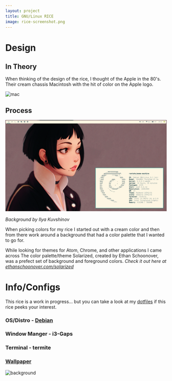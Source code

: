 ```yaml
---
layout: project
title: GNU/Linux RICE
image: rice-screenshot.png
---
```



# Design

## In Theory
When thinking of the design of the rice, I thought of the Apple in the 80's. Their
cream chassis Macintosh with the hit of color on the Apple logo.

![mac](https://scontent-lga3-1.cdninstagram.com/t51.2885-15/s640x640/sh0.08/e35/c100.0.880.880/19367619_1705255476159184_5584232919670456320_n.jpg)

## Process

![old-rice](/assets/img/rice-screenshot-old.png)

_Background by Ilya Kuvshinov_

When picking colors for my rice I started out with a cream color and then from there
work around a background that had a color palette that I wanted to go for.

While looking for themes for Atom, Chrome, and other applications I came across
The color palette/theme Solarized, created by Ethan Schoonover, was a prefect set
of background and foreground colors.
_Check it out here at [ethanschoonover.com/solarized](http://ethanschoonover.com/solarized)_


# Info/Configs

This rice is a work in progress... but you can take a look at my
[dotfiles](https://github.com/S1MB10T3/dotfiles) if this rice peeks your interest.

### OS/Distro - [Debian](https://www.debian.org/)
### Window Manger - i3-Gaps
### Terminal - termite
### [Wallpaper](https://raw.githubusercontent.com/S1MB10T3/dotfiles/master/background.png)
![background](https://raw.githubusercontent.com/S1MB10T3/dotfiles/master/background.png)
